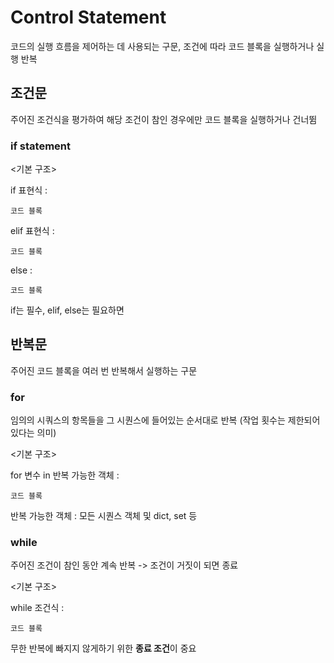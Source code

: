 # Control Statement

코드의 실행 흐름을 제어하는 데 사용되는 구문, 조건에 따라 코드 블록을 실행하거나 실행 반복

## 조건문

주어진 조건식을 평가하여 해당 조건이 참인 경우에만 코드 블록을 실행하거나 건너뜀

### if statement

<기본 구조>

if 표현식 :

    코드 블록

elif 표현식 : 

    코드 블록

else :  

    코드 블록

if는 필수, elif, else는 필요하면

## 반복문

주어진 코드 블록을 여러 번 반복해서 실행하는 구문

### for
임의의 시쿼스의 항목들을 그 시퀀스에 들어있는 순서대로 반복 (작업 횟수는 제한되어 있다는 의미)

<기본 구조>

for 변수 in 반복 가능한 객체 : 

    코드 블록

반복 가능한 객체 : 모든 시퀀스 객체 및 dict, set 등

### while
주어진 조건이 참인 동안 계속 반복 -> 조건이 거짓이 되면 종료

<기본 구조>

while 조건식 :

    코드 블록

무한 반복에 빠지지 않게하기 위한 **종료 조건**이 중요

